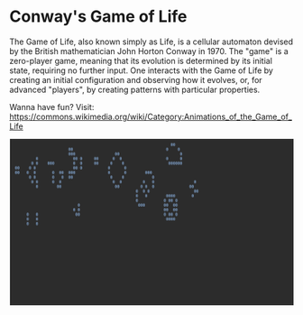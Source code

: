 # Conway's Game of Life
The Game of Life, also known simply as Life, is a cellular automaton devised by the British mathematician John Horton Conway in 1970. The "game" is a zero-player game, meaning that its evolution is determined by its initial state, requiring no further input. One interacts with the Game of Life by creating an initial configuration and observing how it evolves, or, for advanced "players", by creating patterns with particular properties.

Wanna have fun? Visit: https://commons.wikimedia.org/wiki/Category:Animations_of_the_Game_of_Life

![Alt text](final.gif)
